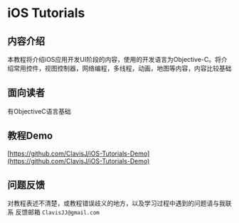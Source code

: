 # iOS Tutorials


## 内容介绍
本教程将介绍iOS应用开发UI阶段的内容，使用的开发语言为Objective-C。将介绍常用控件，视图控制器，网络编程，多线程，动画，地图等内容，内容比较基础

## 面向读者
有ObjectiveC语言基础

## 教程Demo
[https://github.com/ClavisJ/iOS-Tutorials-Demo](https://github.com/ClavisJ/iOS-Tutorials-Demo)

## 问题反馈
对教程表述不清楚，或教程错误歧义的地方，以及学习过程中遇到的问题请与我联系 反馈邮箱 `ClavisJJ@gmail.com`



